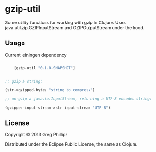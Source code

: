 # gzip-util

Some utility functions for working with gzip in Clojure. Uses
java.util.zip.GZIPInputStream and GZIPOutputStream under the hood.

## Usage

Current leiningen dependency:

```clojure

    [gzip-util "0.1.0-SNAPSHOT"]

```

```clojure

;; gzip a string:

(str->gzipped-bytes "string to compress")

;; un-gzip a java.io.InputStream, returning a UTF-8 encoded string:

(gzipped-input-stream->str input-stream "UTF-8")

```

## License

Copyright © 2013 Greg Phillips

Distributed under the Eclipse Public License, the same as Clojure.

